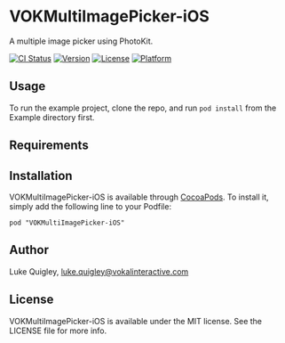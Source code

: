 # VOKMultiImagePicker-iOS

A multiple image picker using PhotoKit. 

[![CI Status](https://travis-ci.org/vokalinteractive/VOKMultiImagePicker-iOS.svg)](https://travis-ci.org/vokalinteractive/VOKMultiImagePicker-iOS)
[![Version](https://img.shields.io/cocoapods/v/VOKMultiImagePicker-iOS.svg?style=flat)](http://cocoadocs.org/docsets/VOKMultiImagePicker-iOS)
[![License](https://img.shields.io/cocoapods/l/VOKMultiImagePicker-iOS.svg?style=flat)](http://cocoadocs.org/docsets/VOKMultiImagePicker-iOS)
[![Platform](https://img.shields.io/cocoapods/p/VOKMultiImagePicker-iOS.svg?style=flat)](http://cocoadocs.org/docsets/VOKMultiImagePicker-iOS)

## Usage

To run the example project, clone the repo, and run `pod install` from the Example directory first.

## Requirements

## Installation

VOKMultiImagePicker-iOS is available through [CocoaPods](http://cocoapods.org). To install
it, simply add the following line to your Podfile:

    pod "VOKMultiImagePicker-iOS"

## Author

Luke Quigley, luke.quigley@vokalinteractive.com

## License

VOKMultiImagePicker-iOS is available under the MIT license. See the LICENSE file for more info.

